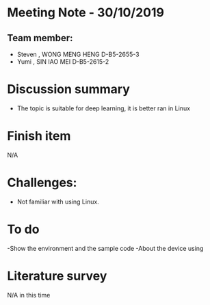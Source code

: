 # Meeting Note - 30/10/2019

## Team member:
- Steven , WONG MENG HENG D-B5-2655-3
- Yumi   , SIN IAO MEI    D-B5-2615-2

# Discussion summary
- The topic is suitable for deep learning, it is better ran in Linux

# Finish item
N/A

# Challenges:
- Not familiar with using Linux.

# To do
-Show the environment and the sample code
-About the device using
# Literature survey

N/A in this time
